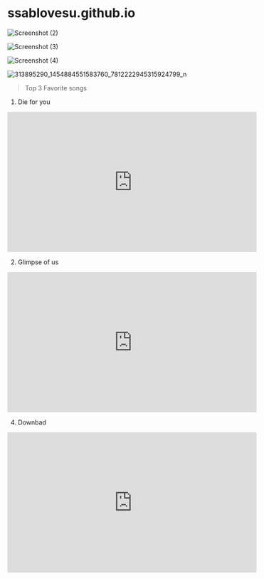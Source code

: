 # ssablovesu.github.io
![Screenshot (2)](https://user-images.githubusercontent.com/122426436/212588535-e1e2ce57-5c1c-4620-8420-89765ec0ea11.png)


![Screenshot (3)](https://user-images.githubusercontent.com/122426436/212588705-4805bb5e-fff3-4677-907f-615a0fe7fa50.png)

![Screenshot (4)](https://user-images.githubusercontent.com/122426436/212589132-78458417-43b3-4b21-b682-7dd6068e393d.png)

![313895290_1454884551583760_7812222945315924799_n](https://user-images.githubusercontent.com/122426436/212589172-6a6915cc-5734-4603-a4dc-eaeabda314ec.jpg)

>Top 3 Favorite songs

1. Die for you 
<iframe width="560" height="315" src="https://www.youtube.com/embed/QLCpqdqeoII" title="YouTube video player" frameborder="0" allow="accelerometer; autoplay; clipboard-write; encrypted-media; gyroscope; picture-in-picture; web-share" allowfullscreen></iframe>

2. Glimpse of us
<iframe width="560" height="315" src="https://www.youtube.com/embed/xuGaLIleROI" title="YouTube video player" frameborder="0" allow="accelerometer; autoplay; clipboard-write; encrypted-media; gyroscope; picture-in-picture; web-share" allowfullscreen></iframe>

4. Downbad 
<iframe width="560" height="315" src="https://www.youtube.com/embed/e23Gq-TMHEA" title="YouTube video player" frameborder="0" allow="accelerometer; autoplay; clipboard-write; encrypted-media; gyroscope; picture-in-picture; web-share" allowfullscreen></iframe>
